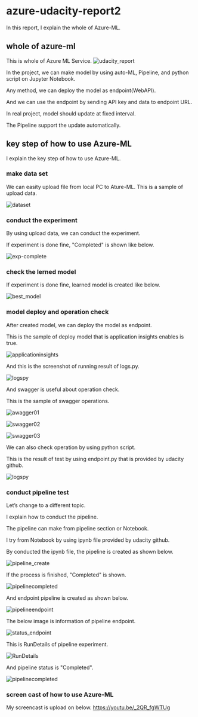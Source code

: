 # azure-udacity-report2
In this report, I explain the whole of Azure-ML.

## whole of azure-ml
This is whole of Azure ML Service.
![udacity_report](https://github.com/uemuratakumi/azure-udacity-report2/assets/132246132/d3b3d774-c87c-43c5-8faa-e4007432b689)

In the project, we can make model by using auto-ML, Pipeline, and python script on Jupyter Notebook.

Any method, we can deploy the model as endpoint(WebAPI).

And we can use the endpoint by sending API key and data to endpoint URL.

In real project, model should update at fixed interval.

The Pipeline support the update automatically.

## key step of how to use Azure-ML
I explain the key step of how to use Azure-ML.

### make data set
We can easity upload file from local PC to Ature-ML.
This is a sample of upload data.

![dataset](https://github.com/uemuratakumi/azure-udacity-report2/assets/132246132/da3b97fb-cf5b-4062-936f-d6df3379ab3e)

### conduct the experiment
By using upload data, we can conduct the experiment.

If experiment is done fine, "Completed" is shown like below.

![exp-complete](https://github.com/uemuratakumi/azure-udacity-report2/assets/132246132/07da2541-1235-4a5a-9d4e-c4bd7693d9da)

### check the lerned model
If experiment is done fine, learned model is created like below.

![best_model](https://github.com/uemuratakumi/azure-udacity-report2/assets/132246132/c7ab2e1f-3985-4b91-885c-8793dbd5f369)

### model deploy and operation check
After created model, we can deploy the model as endpoint.

This is the sample of deploy model that is application insights enables is true.

![applicationinsights](https://github.com/uemuratakumi/azure-udacity-report2/assets/132246132/77502339-3fe1-4bc1-a91b-37d0acc8d2fe)


And this is the screenshot of running result of logs.py.

![logspy](https://github.com/uemuratakumi/azure-udacity-report2/assets/132246132/95ffb07a-d85b-4148-a6f9-ba85c0d1a93c)


And swagger is useful about operation check.

This is the sample of swagger operations.

![awagger01](https://github.com/uemuratakumi/azure-udacity-report2/assets/132246132/b75c92a4-3bf1-415e-98e4-20a750dbaa17)

![swagger02](https://github.com/uemuratakumi/azure-udacity-report2/assets/132246132/c17361e0-6b3f-43fa-a52d-7cff962299b6)

![swagger03](https://github.com/uemuratakumi/azure-udacity-report2/assets/132246132/508fd7a0-f072-42b6-b880-2e8ce0e1ca9e)

We can also check operation by using python script.

This is the result of test by using endpoint.py that is provided by udacity github.

![logspy](https://github.com/uemuratakumi/azure-udacity-report2/assets/132246132/c9bee30b-45e4-4ad1-943f-ef8b8848ae6f)

### conduct pipeline test
Let’s change to a different topic.

I explain how to conduct the pipeline.

The pipeline can make from pipeline section or Notebook.

I try from Notebook by using ipynb file provided by udacity github.

By conducted the ipynb file, the pipeline is created as shown below.

![pipeline_create](https://github.com/uemuratakumi/azure-udacity-report2/assets/132246132/25d4e25c-4aad-4c87-95bd-502f31795a71)


If the process is finished, "Completed" is shown.

![pipelinecompleted](https://github.com/uemuratakumi/azure-udacity-report2/assets/132246132/dffbc857-6c51-455d-82ab-eff3848a5d35)


And endpoint pipeline is created as shown below.

![pipelineendpoint](https://github.com/uemuratakumi/azure-udacity-report2/assets/132246132/b14a18c4-1b3f-4c27-a9df-f3922e891919)


The below image is information of pipeline endpoint.

![status_endpoint](https://github.com/uemuratakumi/azure-udacity-report2/assets/132246132/0aa1af64-f3b6-4099-ba2f-a05fbb7c11be)


This is RunDetails of pipeline experiment.

![RunDetails](https://github.com/uemuratakumi/azure-udacity-report2/assets/132246132/47f8622c-25e4-4111-b8bc-ac169db64a2b)


And pipeline status is "Completed".

![pipelinecompleted](https://github.com/uemuratakumi/azure-udacity-report2/assets/132246132/5bcc3e4b-191e-4937-aa4a-c13580f1e40f)


### screen cast of how to use Azure-ML
My screencast is upload on below.
https://youtu.be/_2QR_fgWTUg
